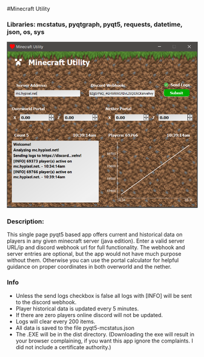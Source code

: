 #Minecraft Utility
### Libraries: mcstatus, pyqtgraph, pyqt5, requests, datetime, json, os, sys

![app image](https://github.com/g-ulrich/pyqt5-mcstatus/blob/main/images/app.png)

### Description:
This single page pyqt5 based app offers current and historical data on players in any given minecraft server (java edition). Enter a valid server URL/ip and discord webhook url for full functionality. 
The webhook and server entries are optional, but the app would not have much purpose without them. Otherwise you can use the portal calculator for helpful guidance on proper coordinates in both overworld and the nether.

### Info
- Unless the send logs checkbox is false all logs with [INFO] will be sent to the discord webhook.
- Player historical data is updated every 5 minutes.
- If there are zero players online discord will not be updated.
- Logs will clear every 200 items.
- All data is saved to the file pyqt5-mcstatus.json
- The .EXE will be in the dist directory. (Downloading the exe will result in your browser complaining, if you want this app ignore the complaints. I did not include a certificate authority.)
